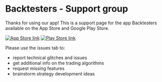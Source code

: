 # Backtesters - Support group

Thanks for using our app!
This is a support page for the app Backtesters available on the App Store and Google Play Store.

[![App Store link](https://developer.apple.com/app-store/marketing/guidelines/images/badge-example-preferred.png)](https://apps.apple.com/us/app/backtesters/id1508010914?l=fr&ls=1)
[![Play Store link](https://lh3.googleusercontent.com/cjsqrWQKJQp9RFO7-hJ9AfpKzbUb_Y84vXfjlP0iRHBvladwAfXih984olktDhPnFqyZ0nu9A5jvFwOEQPXzv7hr3ce3QVsLN8kQ2Ao=s0)](https://play.google.com/store/apps/details?id=io.technicle.backtester&hl=en)

Please use the issues tab to:
- report technical glitches and issues
- get additional info on the trading algorithms
- request missing features
- brainstorm strategy development ideas

